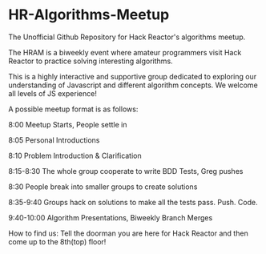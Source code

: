 HR-Algorithms-Meetup
====================

The Unofficial Github Repository for Hack Reactor's algorithms meetup.

The HRAM is a biweekly event where amateur programmers visit Hack Reactor to practice solving interesting algorithms. 

This is a highly interactive and supportive group dedicated to exploring our understanding of Javascript and different algorithm concepts. We welcome all levels of JS experience!

A possible meetup format is as follows:

8:00 Meetup Starts, People settle in

8:05 Personal Introductions

8:10 Problem Introduction & Clarification

8:15-8:30 The whole group cooperate to write BDD Tests, Greg pushes

8:30 People break into smaller groups to create solutions

8:35-9:40 Groups hack on solutions to make all the tests pass. Push. Code.

9:40-10:00 Algorithm Presentations, Biweekly Branch Merges

How to find us:
Tell the doorman you are here for Hack Reactor and then come up to the 8th(top) floor!

